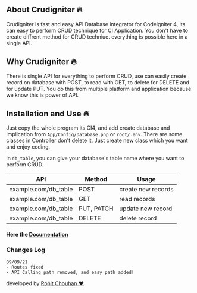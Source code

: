 ## About Crudigniter 🔥
Crudigniter is fast and easy API Database integrator  for Codeigniter 4, its can easy to perform CRUD technique for CI Application. You don't have to create diffrent method for CRUD techniue. everything is possible here in a single API.
 
## Why Crudigniter 🔥
There is single API for everything to perform CRUD, use can easily create record on database with POST, to read with GET, to delete for DELETE and for update PUT. You do this from multiple platform and application because we know this is power of API.

## Installation and Use 🔥
Just copy the whole program its CI4, and add create database and implication from `App/Config/Database.php` or `root/.env`. There are some classes in Controller don't delete it. Just create new class which you want and enjoy coding.

in `db_table`, you can give your database's table name where you want to perform CRUD.

|API|Method| Usage|
|-|-|-|
|example.com/db_table| POST | create new records|
|example.com/db_table| GET | read records|
|example.com/db_table| PUT, PATCH | update new record|
|example.com/db_table| DELETE | delete record|

<h4>Here the <a href="https://github.com/rohit-chouhan/crudigniter/blob/master/DOCS.md">Documentation</a><h4>
 
### Changes Log
```
09/09/21
- Routes fixed
- API Calling path removed, and easy path added!
```

developed by <a href="https://linkedin.com/in/itsrohitchouhan">Rohit Chouhan ❤️</a>
